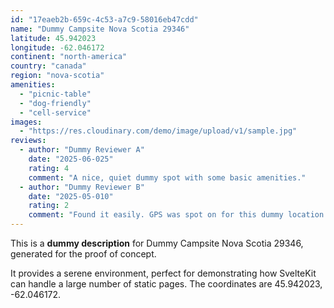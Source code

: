 ```yaml
---
id: "17eaeb2b-659c-4c53-a7c9-58016eb47cdd"
name: "Dummy Campsite Nova Scotia 29346"
latitude: 45.942023
longitude: -62.046172
continent: "north-america"
country: "canada"
region: "nova-scotia"
amenities:
  - "picnic-table"
  - "dog-friendly"
  - "cell-service"
images:
  - "https://res.cloudinary.com/demo/image/upload/v1/sample.jpg"
reviews:
  - author: "Dummy Reviewer A"
    date: "2025-06-025"
    rating: 4
    comment: "A nice, quiet dummy spot with some basic amenities."
  - author: "Dummy Reviewer B"
    date: "2025-05-010"
    rating: 2
    comment: "Found it easily. GPS was spot on for this dummy location."
---
```


This is a **dummy description** for Dummy Campsite Nova Scotia 29346, generated for the proof of concept.

It provides a serene environment, perfect for demonstrating how SvelteKit can handle a large number of static pages. The coordinates are 45.942023, -62.046172.
